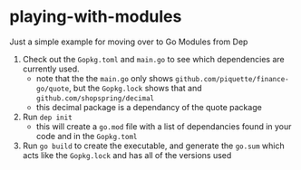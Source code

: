 # playing-with-modules
Just a simple example for moving over to Go Modules from Dep


1. Check out the `Gopkg.toml` and `main.go` to see which dependencies are currently used.
    - note that the the `main.go` only shows `github.com/piquette/finance-go/quote`, but the `Gopkg.lock` shows that and `github.com/shopspring/decimal`
    - this decimal package is a dependancy of the quote package
2. Run `dep init`
    - this will create a `go.mod` file with a list of dependancies found in your code and in the `Gopkg.toml`
3. Run `go build` to create the executable, and generate the `go.sum` which acts like the `Gopkg.lock` and has all of the versions used

